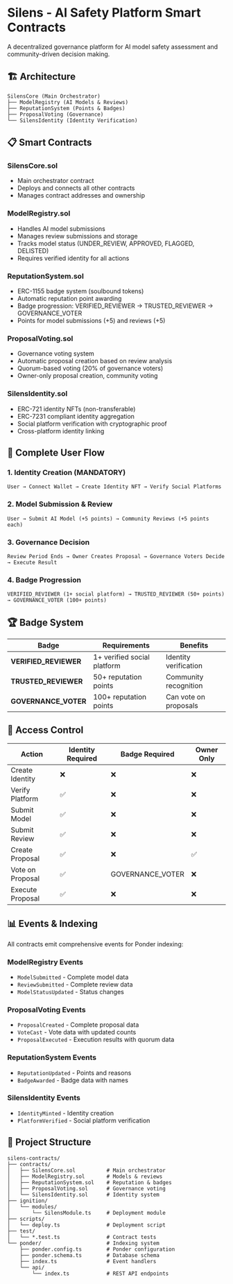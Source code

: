 # Silens - AI Safety Platform Smart Contracts

A decentralized governance platform for AI model safety assessment and community-driven decision making.

## 🏗️ Architecture

```
SilensCore (Main Orchestrator)
├── ModelRegistry (AI Models & Reviews)
├── ReputationSystem (Points & Badges)
├── ProposalVoting (Governance)
└── SilensIdentity (Identity Verification)
```

## 📋 Smart Contracts

### **SilensCore.sol**
- Main orchestrator contract
- Deploys and connects all other contracts
- Manages contract addresses and ownership

### **ModelRegistry.sol**
- Handles AI model submissions
- Manages review submissions and storage
- Tracks model status (UNDER_REVIEW, APPROVED, FLAGGED, DELISTED)
- Requires verified identity for all actions

### **ReputationSystem.sol**
- ERC-1155 badge system (soulbound tokens)
- Automatic reputation point awarding
- Badge progression: VERIFIED_REVIEWER → TRUSTED_REVIEWER → GOVERNANCE_VOTER
- Points for model submissions (+5) and reviews (+5)

### **ProposalVoting.sol**
- Governance voting system
- Automatic proposal creation based on review analysis
- Quorum-based voting (20% of governance voters)
- Owner-only proposal creation, community voting

### **SilensIdentity.sol**
- ERC-721 identity NFTs (non-transferable)
- ERC-7231 compliant identity aggregation
- Social platform verification with cryptographic proof
- Cross-platform identity linking

## 🔄 Complete User Flow

### **1. Identity Creation (MANDATORY)**
```
User → Connect Wallet → Create Identity NFT → Verify Social Platforms
```

### **2. Model Submission & Review**
```
User → Submit AI Model (+5 points) → Community Reviews (+5 points each)
```

### **3. Governance Decision**
```
Review Period Ends → Owner Creates Proposal → Governance Voters Decide → Execute Result
```

### **4. Badge Progression**
```
VERIFIED_REVIEWER (1+ social platform) → TRUSTED_REVIEWER (50+ points) → GOVERNANCE_VOTER (100+ points)
```

## 🏆 Badge System

| Badge | Requirements | Benefits |
|-------|-------------|----------|
| **VERIFIED_REVIEWER** | 1+ verified social platform | Identity verification |
| **TRUSTED_REVIEWER** | 50+ reputation points | Community recognition |
| **GOVERNANCE_VOTER** | 100+ reputation points | Can vote on proposals |

## 🔐 Access Control

| Action | Identity Required | Badge Required | Owner Only |
|--------|------------------|----------------|------------|
| Create Identity | ❌ | ❌ | ❌ |
| Verify Platform | ✅ | ❌ | ❌ |
| Submit Model | ✅ | ❌ | ❌ |
| Submit Review | ✅ | ❌ | ❌ |
| Create Proposal | ✅ | ❌ | ✅ |
| Vote on Proposal | ✅ | GOVERNANCE_VOTER | ❌ |
| Execute Proposal | ✅ | ❌ | ❌ |

## 📊 Events & Indexing

All contracts emit comprehensive events for Ponder indexing:

### **ModelRegistry Events**
- `ModelSubmitted` - Complete model data
- `ReviewSubmitted` - Complete review data
- `ModelStatusUpdated` - Status changes

### **ProposalVoting Events**
- `ProposalCreated` - Complete proposal data
- `VoteCast` - Vote data with updated counts
- `ProposalExecuted` - Execution results with quorum data

### **ReputationSystem Events**
- `ReputationUpdated` - Points and reasons
- `BadgeAwarded` - Badge data with names

### **SilensIdentity Events**
- `IdentityMinted` - Identity creation
- `PlatformVerified` - Social platform verification

## 📁 Project Structure

```
silens-contracts/
├── contracts/
│   ├── SilensCore.sol          # Main orchestrator
│   ├── ModelRegistry.sol       # Models & reviews
│   ├── ReputationSystem.sol    # Reputation & badges
│   ├── ProposalVoting.sol      # Governance voting
│   └── SilensIdentity.sol      # Identity system
├── ignition/
│   └── modules/
│       └── SilensModule.ts     # Deployment module
├── scripts/
│   └── deploy.ts               # Deployment script
├── test/
│   └── *.test.ts               # Contract tests
└── ponder/                     # Indexing system
    ├── ponder.config.ts        # Ponder configuration
    ├── ponder.schema.ts        # Database schema
    ├── index.ts                # Event handlers
    └── api/
        └── index.ts            # REST API endpoints
```